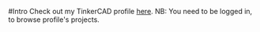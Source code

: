 #Intro
Check out my TinkerCAD profile [here](https://www.tinkercad.com/users/2Q6HAutcLix-hyankov). NB: You need to be logged in, to browse profile's projects.

#

